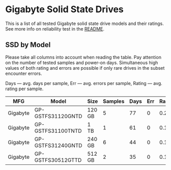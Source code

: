Gigabyte Solid State Drives
===========================

This is a list of all tested Gigabyte solid state drive models and their ratings. See
more info on reliability test in the [README](https://github.com/linuxhw/SMART).

SSD by Model
------------

Please take all columns into account when reading the table. Pay attention on the
number of tested samples and power-on days. Simultaneous high values of both rating
and errors are possible if only rare drives in the subset encounter errors.

Days   — avg. days per sample,
Err    — avg. errors per sample,
Rating — avg. rating per sample.

| MFG       | Model              | Size   | Samples | Days  | Err   | Rating |
|-----------|--------------------|--------|---------|-------|-------|--------|
| Gigabyte  | GP-GSTFS31120GNTD  | 120 GB | 5       | 77    | 0     | 0.21   |
| Gigabyte  | GP-GSTFS31100TNTD  | 1 TB   | 1       | 61    | 0     | 0.17   |
| Gigabyte  | GP-GSTFS31240GNTD  | 240 GB | 6       | 44    | 0     | 0.12   |
| Gigabyte  | GP-GSTFS30512GTTD  | 512 GB | 2       | 35    | 0     | 0.10   |
